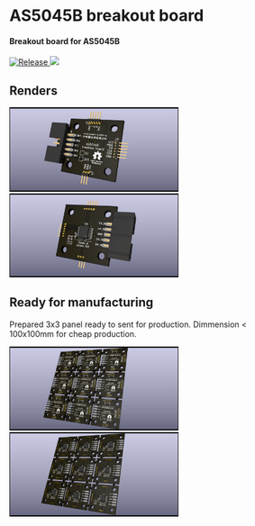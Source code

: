 <p align="center">
    <h1 class="rich-diff-level-zero">AS5045B breakout board </h1>
</p>

<h4 align="left">Breakout board for AS5045B</h4>

<p align="left">
    <a href="https://github.com/stsdc/monitor/releases">
        <img src="https://img.shields.io/github/v/release/Frzoen/AS5045B_breakout_board.svg" alt="Release">
    </a>
    <a href="https://github.com/Frzoen/AS5045B_breakout_board/blob/master/LICENSE">
        <img src="https://img.shields.io/github/license/Frzoen/AS5045B_breakout_board.svg">
    </a>
</p>

## Renders
<p float="left">
  <img src="https://github.com/Frzoen/AS5045B_breakout_board/blob/main/graphics/as5040_v2_back.png" width="300" />
  <img src="https://github.com/Frzoen/AS5045B_breakout_board/blob/main/graphics/as5040_v2_front.png" width="300" /> 
</p>

## Ready for manufacturing 
Prepared 3x3 panel ready to sent for production.
Dimmension < 100x100mm for cheap production.
<p float="left">
  <img src="https://github.com/Frzoen/AS5045B_breakout_board/blob/main/graphics/as5040_v2_back_panel.png" width="300" />
  <img src="https://github.com/Frzoen/AS5045B_breakout_board/blob/main/graphics/as5040_v2_front_panel.png" width="300" /> 
</p>

